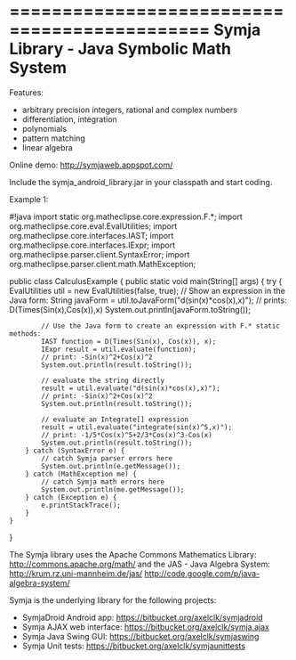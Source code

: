=============================================
  Symja Library - Java Symbolic Math System
=============================================

Features:
* arbitrary precision integers, rational and complex numbers
* differentiation, integration
* polynomials
* pattern matching
* linear algebra

Online demo: 
    http://symjaweb.appspot.com/
    
Include the symja_android_library.jar in your classpath and start coding.

Example 1:
 
#!java
import static org.matheclipse.core.expression.F.*;
import org.matheclipse.core.eval.EvalUtilities;
import org.matheclipse.core.interfaces.IAST;
import org.matheclipse.core.interfaces.IExpr;
import org.matheclipse.parser.client.SyntaxError;
import org.matheclipse.parser.client.math.MathException;

public class CalculusExample {
    public static void main(String[] args) {
		try {
			EvalUtilities util = new EvalUtilities(false, true);
			// Show an expression in the Java form:
			String javaForm = util.toJavaForm("d(sin(x)*cos(x),x)");
			// prints: D(Times(Sin(x),Cos(x)),x)
			System.out.println(javaForm.toString());

			// Use the Java form to create an expression with F.* static methods:
			IAST function = D(Times(Sin(x), Cos(x)), x);
			IExpr result = util.evaluate(function);
			// print: -Sin(x)^2+Cos(x)^2
			System.out.println(result.toString());

			// evaluate the string directly
			result = util.evaluate("d(sin(x)*cos(x),x)");
			// print: -Sin(x)^2+Cos(x)^2
			System.out.println(result.toString());

			// evaluate an Integrate[] expression
			result = util.evaluate("integrate(sin(x)^5,x)");
			// print: -1/5*Cos(x)^5+2/3*Cos(x)^3-Cos(x)
			System.out.println(result.toString());
		} catch (SyntaxError e) {
			// catch Symja parser errors here
			System.out.println(e.getMessage());
		} catch (MathException me) {
			// catch Symja math errors here
			System.out.println(me.getMessage());
		} catch (Exception e) {
			e.printStackTrace();
		}
	}
}


The Symja library uses the Apache Commons Mathematics Library:
    http://commons.apache.org/math/
and the JAS - Java Algebra System:
    http://krum.rz.uni-mannheim.de/jas/ 
    http://code.google.com/p/java-algebra-system/
    
Symja is the underlying library for the following projects:
* SymjaDroid Android app:
    https://bitbucket.org/axelclk/symjadroid   
* Symja AJAX web interface:
    https://bitbucket.org/axelclk/symja.ajax
* Symja Java Swing GUI:
    https://bitbucket.org/axelclk/symjaswing
* Symja Unit tests:
    https://bitbucket.org/axelclk/symjaunittests